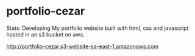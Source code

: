# portfolio-cezar

 Stats: Developing
 My portfolio website built with html, css and javascript hosted in an s3 bucket on aws.

http://portfolio-cezar.s3-website-sa-east-1.amazonaws.com

 
